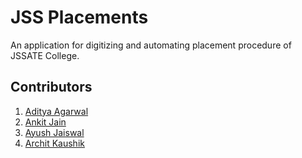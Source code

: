 # JSS Placements
An application for digitizing and automating placement procedure of JSSATE College.

## Contributors

1. [Aditya Agarwal](https://github.com/itaditya)
1. [Ankit Jain](https://github.com/ankitjain28may)
1. [Ayush Jaiswal](https://github.com/aayush1408)
1. [Archit Kaushik](https://github.com/architkshk)
